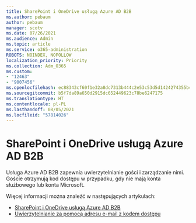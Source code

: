 ```yaml
---
title: SharePoint i OneDrive usługą Azure AD B2B
ms.author: pebaum
author: pebaum
manager: scotv
ms.date: 07/26/2021
ms.audience: Admin
ms.topic: article
ms.service: o365-administration
ROBOTS: NOINDEX, NOFOLLOW
localization_priority: Priority
ms.collection: Adm_O365
ms.custom:
- "12463"
- "9007456"
ms.openlocfilehash: ec88343cf60f1e32a8dc7313b444c2e53c53d5d1424274355b4c96042f0dc629
ms.sourcegitcommit: b5f7da89a650d2915dc652449623c78be6247175
ms.translationtype: HT
ms.contentlocale: pl-PL
ms.lasthandoff: 08/05/2021
ms.locfileid: "57814026"
---
```

# <a name="sharepoint-and-onedrive-integration-with-azure-ad-b2b"></a>SharePoint i OneDrive usługą Azure AD B2B

Usługa Azure AD B2B zapewnia uwierzytelnianie gości i zarządzanie nimi. Goście otrzymują kod dostępu w przypadku, gdy nie mają konta służbowego lub konta Microsoft.

Więcej informacji można znaleźć w następujących artykułach: 

- [SharePoint i OneDrive usługą Azure AD B2B](/sharepoint/sharepoint-azureb2b-integration)
- [Uwierzytelnianie za pomocą adresu e-mail z kodem dostępu](/azure/active-directory/external-identities/one-time-passcode)

